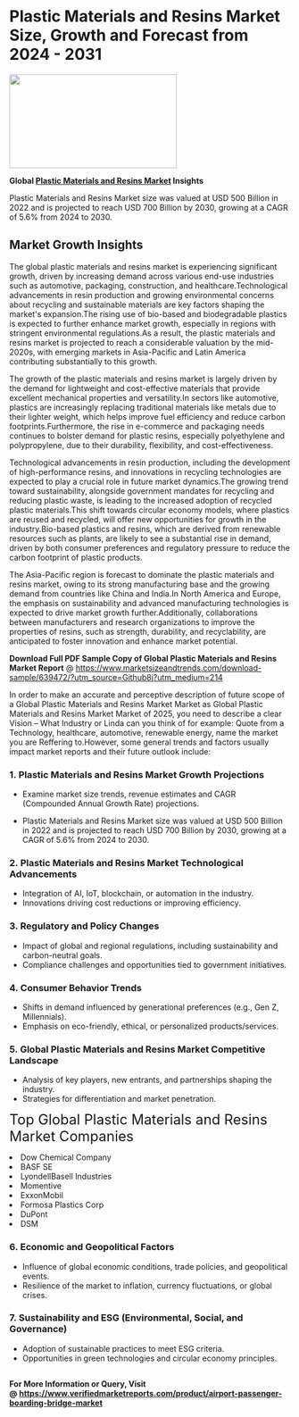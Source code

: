 <H1>Plastic Materials and Resins Market Size, Growth and Forecast from 2024 - 2031</H1><img class="aligncenter size-medium wp-image-584254" src="https://thirdeyenews.in/wp-content/uploads/2024/09/Global-Market-Research-300x168.jpeg" alt="" width="300" height="168" /><p><strong>Global&nbsp;<a href="https://www.marketsizeandtrends.com/download-sample/639472/?utm_source=Github8j?utm_medium=214">Plastic Materials and Resins Market</a> Insights</strong></p><p>Plastic Materials and Resins Market size was valued at USD 500 Billion in 2022 and is projected to reach USD 700 Billion by 2030, growing at a CAGR of 5.6% from 2024 to 2030.</p><p><h2>Market Growth Insights</h2> <p>The global plastic materials and resins market is experiencing significant growth, driven by increasing demand across various end-use industries such as automotive, packaging, construction, and healthcare.Technological advancements in resin production and growing environmental concerns about recycling and sustainable materials are key factors shaping the market's expansion.The rising use of bio-based and biodegradable plastics is expected to further enhance market growth, especially in regions with stringent environmental regulations.As a result, the plastic materials and resins market is projected to reach a considerable valuation by the mid-2020s, with emerging markets in Asia-Pacific and Latin America contributing substantially to this growth.</p> <p>The growth of the plastic materials and resins market is largely driven by the demand for lightweight and cost-effective materials that provide excellent mechanical properties and versatility.In sectors like automotive, plastics are increasingly replacing traditional materials like metals due to their lighter weight, which helps improve fuel efficiency and reduce carbon footprints.Furthermore, the rise in e-commerce and packaging needs continues to bolster demand for plastic resins, especially polyethylene and polypropylene, due to their durability, flexibility, and cost-effectiveness.</p> <p>Technological advancements in resin production, including the development of high-performance resins, and innovations in recycling technologies are expected to play a crucial role in future market dynamics.The growing trend toward sustainability, alongside government mandates for recycling and reducing plastic waste, is leading to the increased adoption of recycled plastic materials.This shift towards circular economy models, where plastics are reused and recycled, will offer new opportunities for growth in the industry.Bio-based plastics and resins, which are derived from renewable resources such as plants, are likely to see a substantial rise in demand, driven by both consumer preferences and regulatory pressure to reduce the carbon footprint of plastic products.</p> <p>The Asia-Pacific region is forecast to dominate the plastic materials and resins market, owing to its strong manufacturing base and the growing demand from countries like China and India.In North America and Europe, the emphasis on sustainability and advanced manufacturing technologies is expected to drive market growth further.Additionally, collaborations between manufacturers and research organizations to improve the properties of resins, such as strength, durability, and recyclability, are anticipated to foster innovation and enhance market potential.</p> <p><span class=""><strong>Download Full PDF Sample Copy of Global Plastic Materials and Resins Market Report</strong> @ <a href="https://www.marketsizeandtrends.com/download-sample/639472/?utm_source=Github8j?utm_medium=214" target="_blank">https://www.marketsizeandtrends.com/download-sample/639472/?utm_source=Github8j?utm_medium=214</a></span></p><p>In order to make an accurate and perceptive description of future scope of a Global&nbsp;Plastic Materials and Resins Market Market as Global&nbsp;Plastic Materials and Resins Market Market of 2025, you need to describe a clear Vision &ndash; What Industry or Linda can you think of for example: Quote from a Technology, healthcare, automotive, renewable energy, name the market you are Reffering to.However, some general trends and factors usually impact market reports and their future outlook include:</p><h3>1.&nbsp;<strong>Plastic Materials and Resins Market Growth Projections</strong></h3><ul><li>Examine market size trends, revenue estimates and CAGR (Compounded Annual Growth Rate) projections.</li><li><p>Plastic Materials and Resins Market size was valued at USD 500 Billion in 2022 and is projected to reach USD 700 Billion by 2030, growing at a CAGR of 5.6% from 2024 to 2030.</p></li></ul><h3>2.&nbsp;<strong>Plastic Materials and Resins Market Technological Advancements</strong></h3><ul><li>Integration of AI, IoT, blockchain, or automation in the industry.</li><li>Innovations driving cost reductions or improving efficiency.</li></ul><h3>3.&nbsp;<strong>Regulatory and Policy Changes</strong></h3><ul><li>Impact of global and regional regulations, including sustainability and carbon-neutral goals.</li><li>Compliance challenges and opportunities tied to government initiatives.</li></ul><h3>4.&nbsp;<strong>Consumer Behavior Trends</strong></h3><ul><li>Shifts in demand influenced by generational preferences (e.g., Gen Z, Millennials).</li><li>Emphasis on eco-friendly, ethical, or personalized products/services.</li></ul><h3>5.&nbsp;<strong>Global Plastic Materials and Resins Market Competitive Landscape</strong></h3><ul><li>Analysis of key players, new entrants, and partnerships shaping the industry.</li><li>Strategies for differentiation and market penetration.</li></ul><p data-pm-slice="1 1 []"><span style="color: inherit; font-family: inherit; font-size: 25px;">Top Global Plastic Materials and Resins Market Companies</span></p><div class="" data-test-id=""><p><li>Dow Chemical Company</li><li> BASF SE</li><li> LyondellBasell Industries</li><li> Momentive</li><li> ExxonMobil</li><li> Formosa Plastics Corp</li><li> DuPont</li><li> DSM</li></p></div><h3>6.&nbsp;<strong>Economic and Geopolitical Factors</strong></h3><ul><li>Influence of global economic conditions, trade policies, and geopolitical events.</li><li>Resilience of the market to inflation, currency fluctuations, or global crises.</li></ul><h3>7.&nbsp;<strong>Sustainability and ESG (Environmental, Social, and Governance)</strong></h3><ul><li>Adoption of sustainable practices to meet ESG criteria.</li><li>Opportunities in green technologies and circular economy principles.</li></ul><h2><strong style="font-size: 14px;">For More Information or Query, Visit @&nbsp;</strong><a style="background-color: #ffffff; font-size: 14px;" href="https://www.marketsizeandtrends.com/report/plastic-materials-and-resins-market/" target="_blank">https://www.verifiedmarketreports.com/product/airport-passenger-boarding-bridge-market</a></h2>